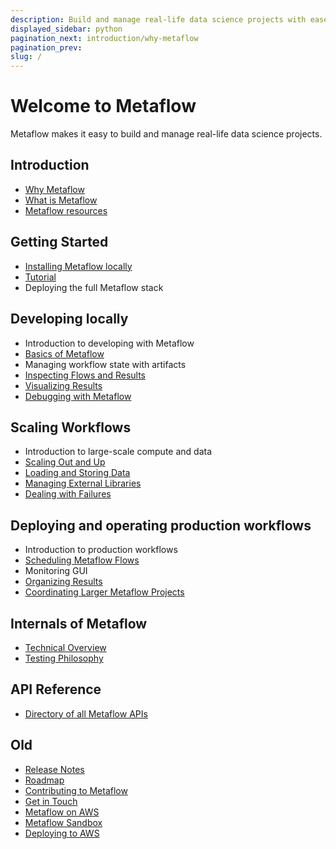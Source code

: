 ```yaml
---
description: Build and manage real-life data science projects with ease.
displayed_sidebar: python
pagination_next: introduction/why-metaflow
pagination_prev:
slug: /
---
```


# Welcome to Metaflow

Metaflow makes it easy to build and manage real-life data science projects.

<div className="tocList">

## Introduction

- [Why Metaflow](introduction/why-metaflow)
- [What is Metaflow](introduction/what-is-metaflow)
- [Metaflow resources](introduction/metaflow-resources)

## Getting Started

- [Installing Metaflow locally](getting-started/install)
- [Tutorial](getting-started/tutorials/)
- Deploying the full Metaflow stack

## Developing locally

- Introduction to developing with Metaflow
- [Basics of Metaflow](metaflow/basics)
- Managing workflow state with artifacts
- [Inspecting Flows and Results](metaflow/client)
- [Visualizing Results](metaflow/visualizing-results/)
- [Debugging with Metaflow](metaflow/debugging)

## Scaling Workflows

- Introduction to large-scale compute and data
- [Scaling Out and Up](metaflow/scaling-out-and-up/)
- [Loading and Storing Data](metaflow/data)
- [Managing External Libraries](metaflow/dependencies)
- [Dealing with Failures](metaflow/failures)

## Deploying and operating production workflows

- Introduction to production workflows
- [Scheduling Metaflow Flows](going-to-production-with-metaflow/scheduling-metaflow-flows/)
- Monitoring GUI
- [Organizing Results](metaflow/tagging)
- [Coordinating Larger Metaflow Projects](going-to-production-with-metaflow/coordinating-larger-metaflow-projects)

## Internals of Metaflow

- [Technical Overview](internals-of-metaflow/technical-overview)
- [Testing Philosophy](internals-of-metaflow/testing-philosophy)

## API Reference

- [Directory of all Metaflow APIs](api/)

## Old

- [Release Notes](introduction/release-notes)
- [Roadmap](introduction/roadmap)
- [Contributing to Metaflow](introduction/contributing-to-metaflow)
- [Get in Touch](introduction/getting-in-touch)
- [Metaflow on AWS](metaflow-on-aws)
- [Metaflow Sandbox](metaflow-on-aws/metaflow-sandbox)
- [Deploying to AWS](metaflow-on-aws/deploy-to-aws)


</div>